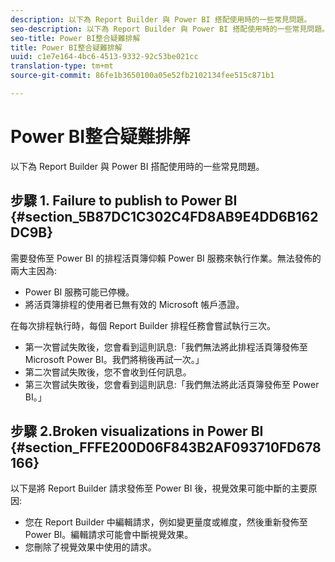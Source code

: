 ```yaml
---
description: 以下為 Report Builder 與 Power BI 搭配使用時的一些常見問題。
seo-description: 以下為 Report Builder 與 Power BI 搭配使用時的一些常見問題。
seo-title: Power BI整合疑難排解
title: Power BI整合疑難排解
uuid: c1e7e164-4bc6-4513-9332-92c53be021cc
translation-type: tm+mt
source-git-commit: 86fe1b3650100a05e52fb2102134fee515c871b1

---
```



# Power BI整合疑難排解

以下為 Report Builder 與 Power BI 搭配使用時的一些常見問題。

## 步驟 1. Failure to publish to Power BI {#section_5B87DC1C302C4FD8AB9E4DD6B162DC9B}

需要發佈至 Power BI 的排程活頁簿仰賴 Power BI 服務來執行作業。無法發佈的兩大主因為:

* Power BI 服務可能已停機。
* 將活頁簿排程的使用者已無有效的 Microsoft 帳戶憑證。

在每次排程執行時，每個 Report Builder 排程任務會嘗試執行三次。

* 第一次嘗試失敗後，您會看到這則訊息:「我們無法將此排程活頁簿發佈至 Microsoft Power BI。我們將稍後再試一次。」
* 第二次嘗試失敗後，您不會收到任何訊息。
* 第三次嘗試失敗後，您會看到這則訊息:「我們無法將此活頁簿發佈至 Power BI。」

## 步驟 2.Broken visualizations in Power BI {#section_FFFE200D06F843B2AF093710FD678166}

以下是將 Report Builder 請求發佈至 Power BI 後，視覺效果可能中斷的主要原因:

* 您在 Report Builder 中編輯請求，例如變更量度或維度，然後重新發佈至 Power BI。編輯請求可能會中斷視覺效果。
* 您刪除了視覺效果中使用的請求。

